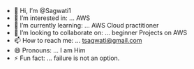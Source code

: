 - 👋 Hi, I’m @Sagwati1
- 👀 I’m interested in: ... AWS
- 🌱 I’m currently learning: ... AWS Cloud practitioner 
- 💞️ I’m looking to collaborate on: ... beginner Projects on AWS
- 📫 How to reach me: ... tsagwati@gmail.com
- 😄 Pronouns: ... I am Him
- ⚡ Fun fact: ... failure is not an option.

<!---
Sagwati1/Sagwati1 is a ✨ special ✨ repository because its `README.md` (this file) appears on your GitHub profile.
You can click the Preview link to take a look at your changes.
--->
